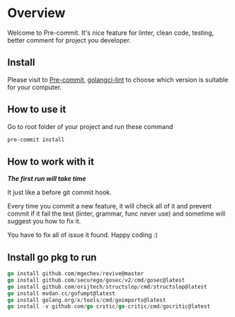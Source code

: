 # Overview

Welcome to Pre-commit.
It's nice feature for linter, clean code, testing, better comment for project you developer.

## Install

Please visit to [Pre-commit](https://pre-commit.com), [golangci-lint](https://golangci-lint.run/usage/install/) to choose which version is suitable for your computer.


## How to use it

Go to root folder of your project and run these command

```bash
pre-commit install
```

## How to work with it

***The first run will take time***

It just like a before git commit hook.

Every time you commit a new feature, it will check all of it and prevent commit if it fail the test (linter, grammar, func never use) and sometime will suggest you how to fix it.

You have to fix all of issue it found.
Happy coding :)

## Install go pkg to run

```go
go install github.com/mgechev/revive@master
go install github.com/securego/gosec/v2/cmd/gosec@latest
go install github.com/orijtech/structslop/cmd/structslop@latest
go install mvdan.cc/gofumpt@latest
go install golang.org/x/tools/cmd/goimports@latest
go install -v github.com/go-critic/go-critic/cmd/gocritic@latest
````
